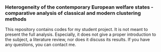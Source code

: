 ### Heterogeneity of the contemporary European welfare states - comparative analysis of classical and modern clustering methods

This repository contains codes for my student project. It is not meant to present the full analysis. Especially, it does not give a proper introduction to the subject, a literature review, nor does it discuss its results. If you have any questions, you can contact me.
